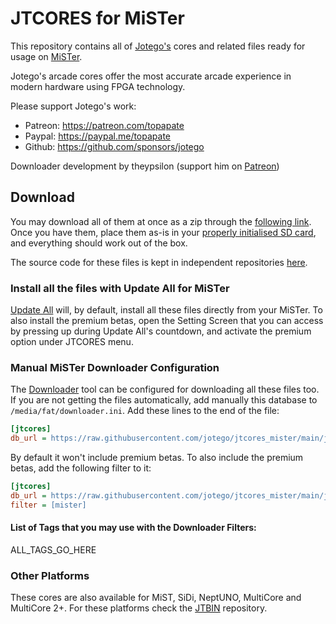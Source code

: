 # JTCORES for MiSTer

This repository contains all of [Jotego's](https://twitter.com/topapate) cores and related files ready for usage on [MiSTer](https://github.com/MiSTer-devel/Main_MiSTer/wiki).

Jotego's arcade cores offer the most accurate arcade experience in modern hardware using FPGA technology.

Please support Jotego's work:
* Patreon: https://patreon.com/topapate
* Paypal: https://paypal.me/topapate
* Github: https://github.com/sponsors/jotego

Downloader development by theypsilon (support him on [Patreon](https://www.patreon.com/theypsilon))

## Download

You may download all of them at once as a zip through the [following link](https://github.com/jotego/jtcores_mister/archive/refs/heads/main.zip). Once you have them, place them as-is in your [properly initialised SD card](https://github.com/MiSTer-devel/mr-fusion), and everything should work out of the box.

The source code for these files is kept in independent repositories [here](https://github.com/jotego).

### Install all the files with Update All for MiSTer

[Update All](https://github.com/theypsilon/Update_All_MiSTer) will, by default, install all these files directly from your MiSTer. To also install the premium betas, open the Setting Screen that you can access by pressing up during Update All's countdown, and activate the premium option under JTCORES menu.

### Manual MiSTer Downloader Configuration

The [Downloader](https://github.com/MiSTer-devel/Downloader_MiSTer) tool can be configured for downloading all these files too. If you are not getting the files automatically, add manually this database to `/media/fat/downloader.ini`. Add these lines to the end of the file:

```ini
[jtcores]
db_url = https://raw.githubusercontent.com/jotego/jtcores_mister/main/jtbindb.json.zip

```

By default it won't include premium betas. To also include the premium betas, add the following filter to it:

```ini
[jtcores]
db_url = https://raw.githubusercontent.com/jotego/jtcores_mister/main/jtbindb.json.zip
filter = [mister]
```

#### List of Tags that you may use with the Downloader Filters:

ALL_TAGS_GO_HERE

### Other Platforms

These cores are also available for MiST, SiDi, NeptUNO, MultiCore and MultiCore 2+. For these platforms check the [JTBIN](https://github.com/jotego/jtbin) repository.
